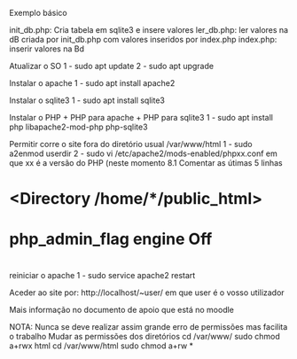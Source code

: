 Exemplo básico

init_db.php: Cria tabela em sqlite3 e insere valores
ler_db.php: ler valores na dB criada por init_db.php com valores inseridos por index.php
index.php: inserir valores na Bd


Atualizar o SO
1 - sudo apt update
2 - sudo apt upgrade

Instalar o apache
1 - sudo apt install apache2

Instalar o sqlite3
1 - sudo apt install sqlite3

Instalar o PHP + PHP para apache + PHP para sqlite3
1 - sudo apt install php libapache2-mod-php php-sqlite3

Permitir corre o site fora do diretório usual /var/www/html
1 - sudo a2enmod userdir
2 - sudo vi /etc/apache2/mods-enabled/phpxx.conf em que xx é a versão do PHP (neste momento 8.1 Comentar as útimas 5 linhas 
# <IfModule mod_userdir.c>
#     <Directory /home/*/public_html>
#        php_admin_flag engine Off
#     </Directory>
# </IfModule>


reiniciar o apache 
1 - sudo service apache2 restart

Aceder ao site por:
http://localhost/~user/ em que user é o vosso utilizador

Mais informação no documento de apoio que está no moodle

NOTA: Nunca se deve realizar assim grande erro de permissões mas facilita o trabalho
Mudar as permissões dos diretórios
cd /var/www/
sudo chmod a+rwx html
cd /var/www/html
sudo chmod a+rw *